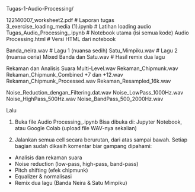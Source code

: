 Tugas-1-Audio-Processing/

122140007_worksheet2.pdf                 # Laporan tugas
<br>
3_exercise_loading_media (1).ipynb       # Latihan loading audio
Tugas_Audio_Processing_.ipynb            # Notebook utama (isi semua kode)
Audio Processing.html                    # Versi HTML dari notebook

Banda_neira.wav                          # Lagu 1 (nuansa sedih)
Satu_Mimpiku.wav                         # Lagu 2 (nuansa ceria)
Mixed Banda dan Satu.wav                 # Hasil remix dua lagu

Rekaman dan Analisis Suara Multi-Level.wav
Rekaman_Chipmunk.wav
Rekaman_Chipmunk_Combined +7 dan +12.wav
Rekaman_Chipmunk_Processed.wav
Rekaman_Resampled_16k.wav

Noise_Reduction_dengan_Filtering.dat.wav
Noise_LowPass_1000Hz.wav
Noise_HighPass_500Hz.wav
Noise_BandPass_500_2000Hz.wav

Lalu 
1. Buka file Audio Processing_.ipynb
Bisa dibuka di:
Jupyter Notebook, atau
Google Colab (upload file WAV-nya sekalian)

2. Jalankan semua cell secara berurutan, dari atas sampai bawah.
Setiap bagian sudah dikasih komentar biar gampang dipahami:
- Analisis dan rekaman suara
- Noise reduction (low-pass, high-pass, band-pass)
- Pitch shifting (efek chipmunk)
- Equalizer & normalisasi
- Remix dua lagu (Banda Neira & Satu Mimpiku)

